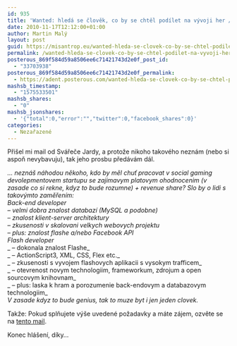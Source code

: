 ```yaml
---
id: 935
title: 'Wanted: hledá se člověk, co by se chtěl podílet na vývoji her // díky za RT'
date: 2010-11-17T12:12:00+01:00
author: Martin Malý
layout: post
guid: https://misantrop.eu/wanted-hleda-se-clovek-co-by-se-chtel-podilet-na-vyvoji-her-diky-za-rt/
permalink: /wanted-hleda-se-clovek-co-by-se-chtel-podilet-na-vyvoji-her-diky-za-rt/
posterous_869f584d59a8506ee6c71421743d2e0f_post_id:
  - "33703938"
posterous_869f584d59a8506ee6c71421743d2e0f_permalink:
  - https://adent.posterous.com/wanted-hleda-se-clovek-co-by-se-chtel-podilet-0
mashsb_timestamp:
  - "1575533501"
mashsb_shares:
  - "0"
mashsb_jsonshares:
  - '{"total":0,"error":"","twitter":0,"facebook_shares":0}'
categories:
  - Nezařazené
---
```

Při&scaron;el mi mail od Sv&aacute;řeče Jardy, a protože nikoho takov&eacute;ho nezn&aacute;m (nebo si aspoň nevybavuju), tak jeho prosbu před&aacute;v&aacute;m d&aacute;l.

_&#8230; nezn&aacute;&scaron; n&aacute;hodou někoho, kdo by měl chuť pracovat v social gaming devolepmentovem startupu se zajimavym platovym ohodnocenim (v zasade co si <span class="moz-txt-citetags"></span>rekne, kdyz to bude rozumne) + revenue share? Slo by o lidi s takov&yacute;mto <span class="moz-txt-citetags"></span>zaměřen&iacute;m:_  
___Back-end developer_  
 _&#8211; velmi dobra znalost databaz&iacute; (MySQL a podobne)_  
 _&#8211; znalost klient-server architektury_  
 _&#8211; zkusenosti v skalovani velkych webovych projektu_  
 _&#8211; plus: znalost flashe a/nebo Facebook API__  
Flash developer_  
_ <span class="moz-txt-citetags"></span>&#8211; dokonala znalost Flashe_  
_ <span class="moz-txt-citetags"></span>&#8211; ActionScript3, XML, CSS, Flex etc._  
_ <span class="moz-txt-citetags"></span>&#8211; zkusenosti s vyvojem flashovych aplikacii s vysokym trafficem_  
_ <span class="moz-txt-citetags"></span>&#8211; otevrenost novym technologiim, frameworkum, zdrojum a open sourcovym <span class="moz-txt-citetags"></span>knihovnam_  
_ <span class="moz-txt-citetags"></span>&#8211; plus: laska k hram a porozumenie back-endovym a databazovym technologiim_  
_V zasade kdyz to bude genius, tak to muze byt i jen jeden clovek._<span class="moz-txt-citetags"></p> 

<p />
Takže: Pokud splňujete v&yacute;&scaron;e uveden&eacute; požadavky a m&aacute;te z&aacute;jem, ozvěte se na 
<a href="https://www.google.com/recaptcha/mailhide/d?k=010QOwC9MjxDlKvnLcq16z0w==&c=dHMGDy-l9tnICIlR6AgxAODp9aO-vSPGbxVeHio55dQ=">tento mail</a>.</p> 

<p />
Konec hl&aacute;&scaron;en&iacute;, d&iacute;ky&#8230;
<br /></span></p>